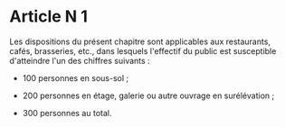 # Article N 1

Les dispositions du présent chapitre sont applicables aux restaurants, cafés, brasseries, etc., dans lesquels l'effectif du public est susceptible d'atteindre l'un des chiffres suivants :

- 100 personnes en sous-sol ;

- 200 personnes en étage, galerie ou autre ouvrage en surélévation ;

- 300 personnes au total.
